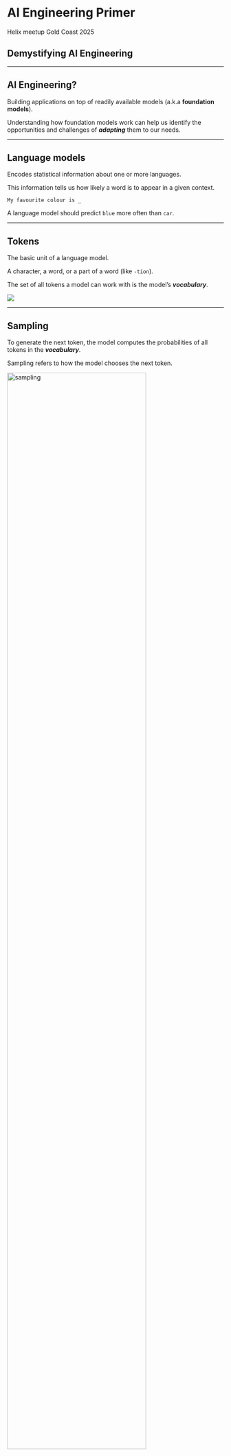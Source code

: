 # AI Engineering Primer

Helix meetup Gold Coast 2025

## Demystifying AI Engineering

---

## AI Engineering?

Building applications on top of readily available models (a.k.a **foundation models**).

Understanding how foundation models work can help us identify the opportunities and challenges of **_adapting_** them to our needs.

---

## Language models

Encodes statistical information about one or more languages.

This information tells us how likely a word is to appear in a given context.

```
My favourite colour is _

```

A language model should predict `blue` more often than `car`.

---

## Tokens

The basic unit of a language model.

A character, a word, or a part of a word (like `-tion`).

The set of all tokens a model can work with is the model’s **_vocabulary_**.

![](./images/tokens.png)

---

## Sampling

To generate the next token, the model computes the probabilities of all tokens in the **_vocabulary_**.

Sampling refers to how the model chooses the next token.

<img src="./images/sampling.png" alt="sampling" width="80%" />

---

## Greedy sampling

A common sampling strategy is to pick the outcome with the highest probability.

This works for classification, but creates _boring_ outputs.

Instead of picking the next most likely token, the model can sample according to the probability distributions of all possible values.

<img src="./images/sampling.png" alt="sampling" width="80%" />

---

## Sampling: Logits

Each **_logit_** of a **_logit vector_** corresponds to a token from the model's **_vocabulary_**.

Larger logit values correspond to higher probabilities.

<img src="./images/logits.png" alt="logits" width="50%" />

---

## Sampling: Logprobs

Short for log probabilities, represent the probabilities of each token in the log scale.

Higher logprob values (closer to zero) indicate greater certainty in a token’s selection.

Not all model providers expose logprobs.

<img src="./images/logprobs.png" alt="logprobs" width="80%" />

---

## Sampling: Logprobs

Short for **_log probabilities_**, represent how likely each token is to be the next token in the sequence.

```ts
const prompt = `The unicorn's favourite colour is `
```

```json
{
  "token": "pink",
  "logprob": -0.15612991, // = 0.855 probability of pink
  "topLogprobs": [
    { "token": "pink", "logprob": -0.15612991 }, // = 0.855 probability of pink
    { "token": "spark", "logprob": -2.6561298 }, // = 0.070 probability of spark
    { "token": "rain", "logprob": -3.2811298 }, // = 0.037 probability of rain
    { "token": "purple", "logprob": -3.5311298 }, // = 0.031 probability of purple
    { "token": "blue", "logprob": -5.28113 } // = 0.005 probability of blue
  ]
}
```

Use `Math.exp()` to convert logprobs to probabilities (values between 0 and 1).

---

## Sampling strategies

## Temperature

Redistributes the probabilities of the possible values.

A higher temperature:

- 👇 reduces the probabilities of common tokens.
- 👆 increases the probabilities of rarer tokens.

This enables models to create more creative responses.

It’s common to set the temperature to 0 for a consistent output.

---

## Sampling strategies

### Top-k

Selects the top k logits before calculating the softmax.

👇 smaller k values make the text more predictable but less interesting.

```json
// Top-k = 3
[
  { "token": "pink", "logprob": -0.15612991 }, // ✅
  { "token": "spark", "logprob": -2.6561298 }, // ✅
  { "token": "rain", "logprob": -3.2811298 }, // ✅
  { "token": "purple", "logprob": -3.5311298 }, // ❌
  { "token": "blue", "logprob": -5.28113 } // ❌
]
```

---

## Sampling strategies

### Top-p (nucleus sampling)

Limits the set of tokens to those with the highest probability.

A top-p value of 0.9 means the model looks at words that together exceed 90% probability.

```json
// Top-p = 0.9
[
  { "token": "pink", "logprob": -0.15612991 }, // = 0.855 probability (cumulative = 0.855) ✅
  { "token": "spark", "logprob": -2.6561298 }, // = 0.070 probability (cumulative = 0.925) ✅
  { "token": "rain", "logprob": -3.2811298 }, // = 0.037 probability ❌
  { "token": "purple", "logprob": -3.5311298 }, // = 0.031 probability ❌
  { "token": "blue", "logprob": -5.28113 } // = 0.005 probability ❌
]
```

---

## Prompt Engineering

How to get AI models to express the desirable behaviors from the input alone, without changing the model weights.

What works for prompt engineering has changed rapidly as models became stronger.

- Write clear and explicit Instructions
  - Ask it to adopt a persona to shift perspective
  - Provide examples
  - Ask for structured outputs
- Provide sufficient context
- Split up complex tasks
- Chain of thought (CoT) – ask it to think step by step, although reasoning models do this now.

---

## Evaluation

Lots of things can go wrong with AI systems, due to their probabilistic and evolving nature.

Evaluation is vital to ensure the model behaves as expected and gives confidence when making changes to the system, e.g. new prompts, models, or workflows.

Evaluation can be exact (e.g. functional correctness) or approximate (e.g. similarity).

Evaluation can be conducted by a human, AI system, "unit" tests, or a combo.

---

## Tools

Augmenting LLMs with tools (functions), to allow them to:

- Use data from the world to ground it with information from the real world (e.g. get the weather, retrieval augmented generation (RAG)).
- Interact with the world (e.g. write a file to your computer).
- Get feedback from these tools to know if they correctly performed the task.

---

## Tools

### Get the weather

```ts
import { tool } from 'ai'
import { z } from 'zod'

const getWeatherTool = tool({
  description: 'Get the current weather in the specified city',
  parameters: z.object({
    city: z.string().describe('The city to get the weather for'),
  }),
  execute: async ({ city }) => {
    const response = await fetch(
      `https://api.openweathermap.org/data/2.5/weather?q=${city}`,
    )
    const data = await response.json()
    return `The weather in ${city} is ${data.main.temp}°C and ${data.weather[0].description}.`
  },
})
```

---

## Tools – Model Context Protocol (MCP)

MCP is an open protocol that standardises how applications provide context and tools to LLMs.

Providers can implement MCP to allow LLMs to interact with their services, e.g. [Exa MCP server](https://github.com/exa-labs/exa-mcp-server).

We can create our own MCP servers to interact with local tools, e.g. an [Obsidian notes reader](https://smithery.ai/server/mcp-obsidian).

[modelcontextprotocol.io](https://modelcontextprotocol.io)

---

## Workflows and Agents

Workflows are a way to orchestrate AI tools to solve tasks more complex than a single prompt.

Agents choose which tools to use based on the input (e.g. user prompt) and the tool's documentation.

<img src="./images/workflows-agents.jpg" alt="Agents and Workflows" width="50%" />

---

<img src="./images/workflows-agents.jpg" alt="Agents and Workflows" width="80%" />

---

## Considerations when creating AI systems

1. **Probabilistic vs deterministic**. For which problems is the probabilistic nature of foundation models beneficial?

2. **Evaluation** is more complex and involved than deterministic software.

3. **Tools allow a mixed approach**: AI _predicting_ which _deterministic_ tools to use.

4. **Workflow patterns**, e.g. chaining, parallelisation.

5. **Aim for simplicity** before introducing complexity as required. Don't jump to an agentic approach if a more simple, controlled workflow will suffice.

6. **Foundation models are evolving rapidly**, changing the landscape of what's possible/expected.

---

## Group Discussion

- Thoughts or questions?
- How do you use AI day-to-day? Predict how you might use it in 2026?
- How could we use AI systems to automate small tasks, or big tasks?
- How could we use AI systems to improve our products?

---

## Self-supervision → the ChatGPT era

Language models have been around for a while.

They've been able to grow to the scale they are today with **_self-supervision_**.

In **_self-supervision_**, the model can infer labels from the input data (words on the internet).

---

## Self-supervision example

For example, the sentence "This is the way." gives six training samples:

```ts
1. `<BOS (beginning of sentence)>` → `This`
2. `<BOS>`, `This` → `is`
3. `<BOS>`, `This`, `is` → `the`
4. `<BOS>`, `This`, `is`, `the` → `way`
5. `<BOS>`, `This`, `is`, `the`, `way` → `.`
6. `<BOS>`,`This`, `is`, `the`, `way`, `.` → `<EOS (end of sentence)>`
```

---

## Sources

- [AI Engineering – Chip Huyen](https://www.oreilly.com/library/view/ai-engineering/9781098166298/)
- [Building Effective AI Agents – Anthropic](https://www.anthropic.com/engineering/building-effective-agents)
- [AI Hero](https://www.aihero.dev/building-effective-agents)
- [OpenAI Cookbook](https://cookbook.openai.com/examples/using_logprobs)
- [Model Context Protocol](https://modelcontextprotocol.io)
